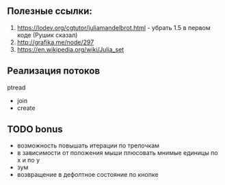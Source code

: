 ## Полезные ссылки:

1. https://lodev.org/cgtutor/juliamandelbrot.html - убрать 1.5 в первом коде (Рушик сказал)
2. http://grafika.me/node/297
3. https://en.wikipedia.org/wiki/Julia_set

## Реализация потоков

ptread

- join
- create

## TODO bonus

- возможность повышать итерации по трелочкам
- в зависимости от положения мыши плюсовать мнимые единицы по x и по y
- зум
- возвращение в дефолтное состояние по кнопке

